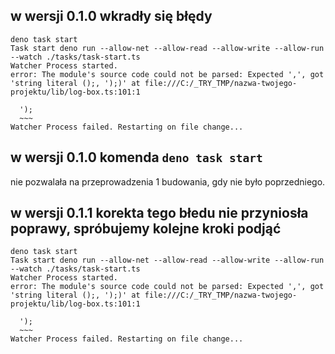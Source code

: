 ## w wersji 0.1.0 wkradły się błędy

```shell
deno task start
Task start deno run --allow-net --allow-read --allow-write --allow-run --watch ./tasks/task-start.ts
Watcher Process started.
error: The module's source code could not be parsed: Expected ',', got 'string literal ();, ');)' at file:///C:/_TRY_TMP/nazwa-twojego-projektu/lib/log-box.ts:101:1

  ');
  ~~~
Watcher Process failed. Restarting on file change...
```
## w wersji 0.1.0 komenda `deno task start` 
nie pozwalała na przeprowadzenia 1 budowania, gdy nie było poprzedniego.

## w wersji 0.1.1 korekta tego błedu nie przyniosła poprawy, spróbujemy kolejne kroki podjąć

```shell
deno task start
Task start deno run --allow-net --allow-read --allow-write --allow-run --watch ./tasks/task-start.ts
Watcher Process started.
error: The module's source code could not be parsed: Expected ',', got 'string literal ();, ');)' at file:///C:/_TRY_TMP/nazwa-twojego-projektu/lib/log-box.ts:101:1

  ');
  ~~~
Watcher Process failed. Restarting on file change...
